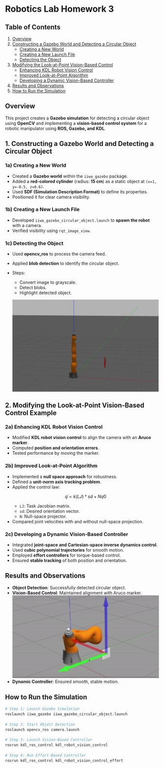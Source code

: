 # Robotics Lab Homework 3

## Table of Contents
1. [Overview](#overview)
2. [Constructing a Gazebo World and Detecting a Circular Object](#1-constructing-a-gazebo-world-and-detecting-a-circular-object)
   - [Creating a New World](#1a-creating-a-new-world)
   - [Creating a New Launch File](#1b-creating-a-new-launch-file)
   - [Detecting the Object](#1c-detecting-the-object)
3. [Modifying the Look-at-Point Vision-Based Control](#2-modifying-the-look-at-point-vision-based-control-example)
   - [Enhancing KDL Robot Vision Control](#2a-enhancing-kdl-robot-vision-control)
   - [Improved Look-at-Point Algorithm](#2b-improved-look-at-point-algorithm)
   - [Developing a Dynamic Vision-Based Controller](#2c-developing-a-dynamic-version-of-the-vision-based-controller)
4. [Results and Observations](#results-and-observations)
5. [How to Run the Simulation](#how-to-run-the-simulation)


## Overview
This project creates a **Gazebo simulation** for detecting a circular object using **OpenCV** and implementing a **vision-based control system** for a robotic manipulator using **ROS, Gazebo, and KDL**.

## 1. Constructing a Gazebo World and Detecting a Circular Object

### 1a) Creating a New World
- Created a **Gazebo world** within the `iiwa_gazebo` package.
- Added a **red-colored cylinder** (radius: **15 cm**) as a static object at `(x=1, y=-0.5, z=0.6)`.
- Used **SDF (Simulation Description Format)** to define its properties.
- Positioned it for clear camera visibility.

### 1b) Creating a New Launch File
- Developed `iiwa_gazebo_circular_object.launch` to **spawn the robot** with a camera.
- Verified visibility using `rqt_image_view`.

### 1c) Detecting the Object
- Used **opencv_ros** to process the camera feed.
- Applied **blob detection** to identify the circular object.
- Steps:
  - Convert image to grayscale.
  - Detect blobs.
  - Highlight detected object.
    
  ![Pac-Man Simulation](https://github.com/ValentinaGiannotti/Homework3/blob/main/detection.png)


## 2. Modifying the Look-at-Point Vision-Based Control Example

### 2a) Enhancing KDL Robot Vision Control
- Modified **KDL robot vision control** to align the camera with an **Aruco marker**.
- Computed **position and orientation errors**.
- Tested performance by moving the marker.

### 2b) Improved Look-at-Point Algorithm
- Implemented a **null space approach** for robustness.
- Defined a **unit-norm axis tracking problem**.
- Applied the control law:
  ```math
  q̇ = k(LJ)†sd + Nq̇0
  ```
  - `LJ`: Task Jacobian matrix.
  - `sd`: Desired orientation vector.
  - `N`: Null-space projector.
- Compared joint velocities with and without null-space projection.

### 2c) Developing a Dynamic Vision-Based Controller
- Integrated **joint-space and Cartesian-space inverse dynamics control**.
- Used **cubic polynomial trajectories** for smooth motion.
- Employed **effort controllers** for torque-based control.
- Ensured **stable tracking** of both position and orientation.

## Results and Observations
- **Object Detection**: Successfully detected circular object.
- **Vision-Based Control**: Maintained alignment with Aruco marker.
   ![Pac-Man Simulation](https://github.com/ValentinaGiannotti/Homework3/blob/main/aruco.gif)
- **Dynamic Controller**: Ensured smooth, stable motion.
  

## How to Run the Simulation
```bash
# Step 1: Launch Gazebo Simulation
roslaunch iiwa_gazebo iiwa_gazebo_circular_object.launch

# Step 2: Start Object Detection
roslaunch opencv_ros camera.launch

# Step 3: Launch Vision-Based Controller
rosrun kdl_ros_control kdl_robot_vision_control

# Step 4: Run Effort-Based Controller
rosrun kdl_ros_control kdl_robot_vision_control_effort
```


